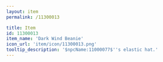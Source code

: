 ```yaml
---
layout: item
permalink: /11300013

title: Item
id: 11300013
item_name: 'Dark Wind Beanie'
icon_url: 'item/icon/11300013.png'
tooltip_description: '$npcName:11000077$''s elastic hat.'
---
```

